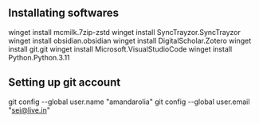 ## Installating softwares
winget install mcmilk.7zip-zstd
winget install SyncTrayzor.SyncTrayzor
winget install obsidian.obsidian
winget install DigitalScholar.Zotero
winget install git.git
winget install Microsoft.VisualStudioCode
winget install Python.Python.3.11

## Setting up git account
git config --global user.name "amandarolia"
git config --global user.email "sei@live.in"



